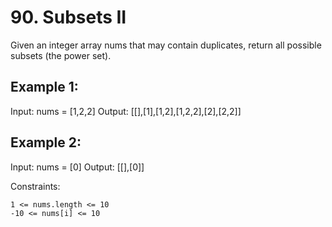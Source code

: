 # 90. Subsets II

Given an integer array nums that may contain duplicates, return all possible
subsets
(the power set).

## Example 1:

Input: nums = [1,2,2]
Output: [[],[1],[1,2],[1,2,2],[2],[2,2]]

## Example 2:

Input: nums = [0]
Output: [[],[0]]

Constraints:

    1 <= nums.length <= 10
    -10 <= nums[i] <= 10

